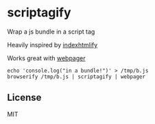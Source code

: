 # scriptagify

Wrap a js bundle in a script tag

Heavily inspired by [indexhtmlify](https://github.com/dominictarr/indexhtmlify)

Works great with [webpager](https://github.com/quackingduck/webpager)

```
echo 'console.log("in a bundle!")' > /tmp/b.js
browserify /tmp/b.js | scriptagify | webpager
```

## License

MIT

